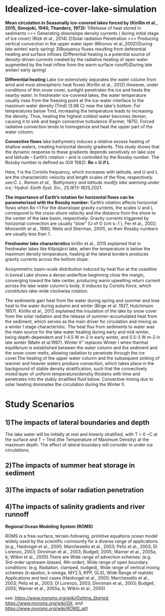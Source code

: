 # Idealized-ice-cover-lake-simulation
**Mean circulation in Seasonally ice-covered lakes forced by (Kirillin et al., 2015, Simojoki, 1940, Thanderz, 1973):**
1)Release of heat stored in sediments >>> Generating downslope density currents ( during initial stage of Ice cover) (Rizk et al., 2014)
2)Solar radiation Penetration >>> Producing vertical convection in the upper water layer (Mironov et al.,2002)(During late winter/ early spring)
3)Buoyancy fluxes resulting from deferential heating and surface inflows (Differential heating is a potential source of density-driven currents created by the radiative heating of open water augmented by the heat inflow from the warm surface runoff)(During late winter/ early spring)

**Differential heating**
Lake ice extensively separates the water column from wind and most atmospheric heat fluxes (Kirillin et al., 2012).However, under conditions of thin snow cover, sunlight penetrates the ice and heats the nearby water. 
In freshwater ice-covered lakes, the water temperature usually rises from the freezing point at the ice-water interface to the maximum water density (Tmd) (3.98 C) near the lake's bottom. For temperatures below Tmd, increasing the temperature leads to increasing the density. Thus, heating the highest coldest water becomes denser, causing it to sink and begin convective turbulence (Farmer, 1975). Forced radiative convection tends to homogenize and heat the upper part of the water column. 

**Convective flows**
lake bathymetry induces a relative excess heating of shallow waters, creating horizontal density gradients. This study shows that the dynamic response to these gradients depends sensitively on lake size and latitude – Earth’s rotation – and is controlled by the Rossby number.
The Rossby number is defined as (Gill 1982):
**Ro = U /f L**

Here, f is the Coriolis frequency, which increases with latitude, and U and L are the characteristic velocity and length scales of the flow, respectively.
*see:C. L. Ramon et al., 'Bathymetry and latitude modify lake warming under ice,' Hydrol. Earth Syst. Sci., 25,1813-1825,2021.*

**The importance of Earth’s rotation for horizontal flows can be parameterized with the Rossby number:**
Earth’s rotation affects horizontal flows when Ro <1
For the downslope gravity currents, the scales U and L correspond to the cross-shore velocity and the distance from the shore to the center of the lake basin, respectively. 
Gravity currents triggered by horizontal convection are usually “slow” (U of O (cm s−1 ), Fer et al., 2002; Monismith et al., 1990; Wells and Sherman, 2001), so their Rossby numbers are usually less than 1. 

**Freshwater lake characterstics** 
kirillin et al., 2015 explained that in freshwater lakes like Kilpisjärvi lake, when the temperature is below the maximum density temperature, heating at the lateral borders produces gravity currents across the bottom slope. 

Axisymmetric basin-scale distribution induced by heat ﬂux at the coastline in boreal Lake shows a dense underﬂow beginning close the margin, converging toward the lake center, producing warm upwelling return current across the lake water column's body. It induces by Coriolis force, which constitutes lake-wide clockwise rotation. 


The sediments gain heat from the water during spring and summer and lose heat to the water during autumn and winter (Birge et al. 1927, Hutchinson 1957). 
Kirillin et al., 2012 explained the insulation of the lake by snow cover from the solar radiation and the release of summer-accumulated heat from the sediment, which serves as the main driver for circulation and mixing as a winter I stage characteristic. The heat flux from sediments to water was the main source for the lake water heating during early and mid-winter, being depth-dependent and 1-4.5 W m-2 in early winter, and 0.5-3 W m-2 in late winter (Malm et al.1997).
Winter II’’ replaces Winter I when thermal equilibrium is established between the water column and the sediment and the snow cover melts, allowing radiation to penetrate through the ice cover.The heating of the upper water column and the subsequent sinking of warmer and heavier waters produce convection, which takes place in the background of stable density stratification, such that the convectively mixed layer of uniform temperature/density thickens with time and penetrates into the stably stratified fluid below. Convective mixing due to solar heating dominates the circulation during the Winter II.
# Study Scenarios
## 1)The impacts of lateral boundaries and depth
The lake water will be initially at rest and linearly stratified, with T = 0 ◦C at the surface and T = Tmd (the Temperature of Maximum Density) at the maximum depth. The effect of lateral boundary will consider in under ice circulations.
## 2)The impacts of summer heat storage in sediment 
## 3)The impacts of solar radiation penetration
## 4)The impacts of salinity gradients and river runnoff 

**Regional Ocean Modeling System (ROMS)**

ROMS is a free-surface, terrain-following, primitive equations ocean model widely used by the scientific community for a diverse range
of applications (e.g., Haidvogel et al., 2000; Marchesiello et al., 2003; Peliz et al., 2003; Di Lorenzo, 2003; Dinniman et al.,
2003; Budgell, 2005; Warner et al., 2005a, b; Wilkin et al., 2005).There are Wide range of advection schemes: (e.g. 3rd-order upstream-biased, 4th-order), Wide range of open boundary conditions: (e.g. Radiation, clamped, nudged), Wide range of vertical mixing schemes (k-epsilon, k-omega, MY2.5, KPP, GLS), Wide Range of realistic Applications and test cases (Haidvogel et al., 2000; Marchesiello et al., 2003; Peliz et al., 2003; Di Lorenzo, 2003; Dinniman et al., 2003; Budgell, 2005; Warner et al., 2005a, b; Wilkin et al., 2005)


*see: https://www.myroms.org/wiki/Getting_Started, https://www.myroms.org/wiki/Git, and https://www.myroms.org/wiki/ROMS_git)*
